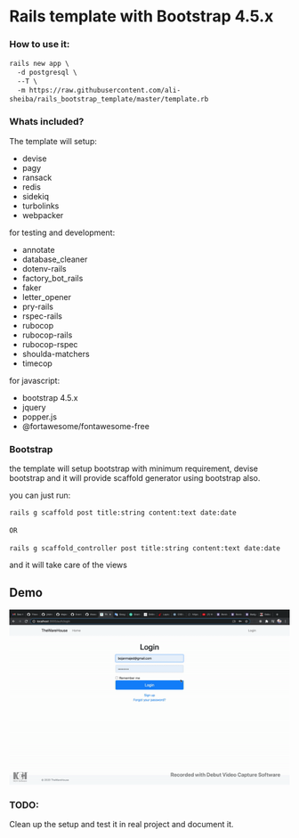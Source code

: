 # Rails template with Bootstrap 4.5.x

### How to use it:

```
rails new app \
  -d postgresql \
  --T \
  -m https://raw.githubusercontent.com/ali-sheiba/rails_bootstrap_template/master/template.rb
```

### Whats included?

The template will setup:

- devise
- pagy
- ransack
- redis
- sidekiq
- turbolinks
- webpacker

for testing and development:

- annotate
- database_cleaner
- dotenv-rails
- factory_bot_rails
- faker
- letter_opener
- pry-rails
- rspec-rails
- rubocop
- rubocop-rails
- rubocop-rspec
- shoulda-matchers
- timecop

for javascript:

- bootstrap 4.5.x
- jquery
- popper.js
- @fortawesome/fontawesome-free

### Bootstrap

the template will setup bootstrap with minimum requirement, devise bootstrap and it will provide scaffold generator using bootstrap also.

you can just run:

```
rails g scaffold post title:string content:text date:date

OR

rails g scaffold_controller post title:string content:text date:date
```

and it will take care of the views


## Demo

![Preview](./demo.gif)
### TODO:

Clean up the setup and test it in real project and document it.
